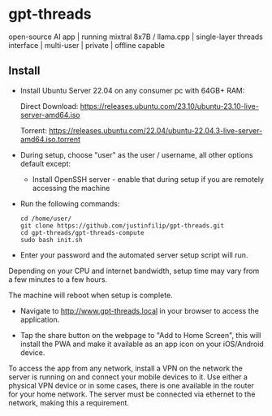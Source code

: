 # gpt-threads

open-source AI app | running mixtral 8x7B / llama.cpp | single-layer threads interface | multi-user | private | offline capable

## Install

- Install Ubuntu Server 22.04 on any consumer pc with 64GB+ RAM:

  Direct Download:
      https://releases.ubuntu.com/23.10/ubuntu-23.10-live-server-amd64.iso
      
  Torrent:
      https://releases.ubuntu.com/22.04/ubuntu-22.04.3-live-server-amd64.iso.torrent

- During setup, choose "user" as the user / username, all other options default except:

  - Install OpenSSH server - enable that during setup if you are remotely accessing the machine

- Run the following commands:

      cd /home/user/
      git clone https://github.com/justinfilip/gpt-threads.git
      cd gpt-threads/gpt-threads-compute
      sudo bash init.sh

- Enter your password and the automated server setup script will run.

Depending on your CPU and internet bandwidth, setup time may vary from a few minutes to a few hours.

The machine will reboot when setup is complete.

- Navigate to http://www.gpt-threads.local in your browser to access the application.

- Tap the share button on the webpage to "Add to Home Screen", this will install the PWA and make it available as an app icon on your iOS/Android device.

To access the app from any network, install a VPN on the network the server is running on and connect your mobile devices to it. Use either a physical VPN device or in some cases, there is one available in the router for your home network. The server must be connected via ethernet to the network, making this a requirement.
